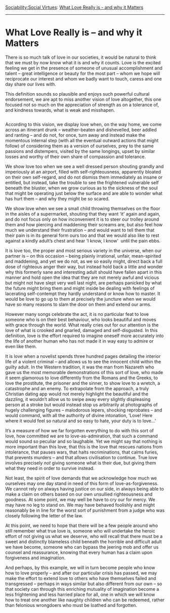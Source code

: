 [Sociability:](https://www.theschooloflife.com/thebookoflife/category/sociability/)[Social Virtues](https://www.theschooloflife.com/thebookoflife/category/sociability/social-virtues/): [What Love Really is - and why it Matters](https://www.theschooloflife.com/thebookoflife/what-love-really-is-and-why-it-matters/)

* * *

# What Love Really is – and why it Matters

There is so much talk of love in our societies, it would be natural to think that we must by now know what it is and why it counts. Love is the excited feeling we get in the presence of someone of unusual accomplishment and talent – great intelligence or beauty for the most part – whom we hope will reciprocate our interest and whom we badly want to touch, caress and one day share our lives with.

This definition sounds so plausible and enjoys such powerful cultural endorsement, we are apt to miss another vision of love altogether, this one focused not so much on the appreciation of strength as on a tolerance of, and kindness towards, what is weak and misshapen.&nbsp;

<figure class="aligncenter"><img src="https://www.theschooloflife.com/thebookoflife/wp-content/uploads/2020/08/angel10-1024x423.jpg" alt="" class="wp-image-24979" srcset="https://www.theschooloflife.com/thebookoflife/wp-content/uploads/2020/08/angel10-1024x423.jpg 1024w, https://www.theschooloflife.com/thebookoflife/wp-content/uploads/2020/08/angel10-1000x413.jpg 1000w, https://www.theschooloflife.com/thebookoflife/wp-content/uploads/2020/08/angel10-768x318.jpg 768w" sizes="(max-width: 1024px) 100vw, 1024px"></figure>

According to this vision, we display love when, on the way home, we come across an itinerant drunk – weather-beaten and dishevelled, beer addled and ranting – and do not, for once, turn away and instead make the momentous internal step (with all the eventual outward actions that might follow) of considering them as a version of ourselves, prey to the same passions and distempers, visited by the same longings, upset by similar losses and worthy of their own share of compassion and tolerance.

We show love too when we see a well dressed person shouting grandly and imperiously at an airport, filled with self-righteousness, apparently bloated on their own self-regard, and do not dismiss them immediately as insane or entitled, but instead, take the trouble to see the frightened vulnerable self beneath the bluster, when we grow curious as to the sickness of the soul that might be operating just below the surface and are able to wonder what has hurt them – and why they might be so scared.

We show love when we see a small child throwing themselves on the floor in the aisles of a supermarket, shouting that they want ‘it’ again and again, and do not focus only on how inconvenient it is to steer our trolley around them and how piercing and maddening their screams are, but also feel how much we understand their frustration – and would want to tell them that their pain is in its general form ours too and that we would also like to rest against a kindly adult’s chest and hear ‘I know, I know’&nbsp; until the pain ebbs.

It is love too, the proper and most serious variety in the universe, when our partner is – on this occasion – being plainly irrational, unfair, mean-spirited and maddening, and yet we do not, as we so easily might, direct back a full dose of righteous anger their way, but instead hold back a little and wonder why this formerly sane and interesting adult should have fallen apart in this manner and hold open the idea that they are not merely awful and vicious but might not have slept very well last night, are perhaps panicked by what the future might bring them and might inside be dealing with feelings of lacerating self-contempt they hardly understand or know how to master. It would be love to go up to them at precisely the juncture when we would have so many reasons to slam the door on them and extend our arms.

However many songs celebrate the act, it is no particular feat to love someone who is on their best behaviour, who looks beautiful and moves with grace through the world. What really cries out for our attention is the love of what is crooked and gnarled, damaged and self-disgusted. In this definition, love is the effort required to imagine oneself more accurately into the life of another human who has not made it in way easy to admire or even like them.&nbsp;

It is love when a novelist spends three hundred pages detailing the interior life of a violent criminal – and allows us to see the innocent child within the guilty adult. In the Western tradition, it was the man from Nazareth who gave us the most memorable demonstrations of this sort of love, who made it seem glamorous to love differently from the Romans and the Greeks, to love the prostitute, the prisoner and the sinner, to show love to a wretch, a catastrophe and an enemy. To extrapolate from the approach, a truly Christian dating app would not merely highlight the beautiful and the dazzling, it wouldn’t allow us to swipe away every slightly displeasing person at a stroke but would instead stop us arbitrarily at photographs of hugely challenging figures – malodorous lepers, shocking reprobates – and would command, with all the authority of divine intonation, ‘Love! Here where it would feel so natural and so easy to hate, your duty is to love…’

It’s a measure of how we far forgotten everything to do with this sort of love, how committed we are to love-as-admiration, that such a command would sound so peculiar and so laughable. Yet we might say that nothing is more important than this love, that this is the love that rescues nations from intolerance, that pauses wars, that halts recriminations, that calms furies, that prevents murders – and that allows civilisation to continue. True love involves precisely _not_ giving someone what is their due, but giving them what they need in order to survive instead.

Not least, the spirit of love demands that we acknowledge how much we ourselves may one day stand in need of this form of love-as-forgiveness. We cannot rely on always having justice on our side, in always being able to make a claim on others based on our own unsullied righteousness and goodness. At some point, we may well be have to cry our for mercy. We may have no leg to stand on. We may have behaved foolishly and might reasonably be in line for the worst sort of punishment from a judge who was closely following the letter of the law.&nbsp;

At this point, we need to hope that there will be a few people around who still remember what true love is, someone who will undertake the heroic effort of not giving us what we deserve, who will recall that there must be a sweet and distinctly blameless child beneath the horrible and difficult adult we have become, someone who can bypass the jeering mob and offer us counsel and reassurance, knowing that every human has a claim upon forgiveness and imagination.

And perhaps, by this example, we will in turn become people who know how to love properly – and after our particular crisis has passed, we may make the effort to extend love to others who have themselves failed and transgressed – perhaps in ways similar but also different from our own – so that society can through this enriching mutuality of imagination become a less frightening and less harried place for all, one in which we will know how to treat one another like naughty children who can be redeemed, rather than felonious wrongdoers who must be loathed and forgotten.
